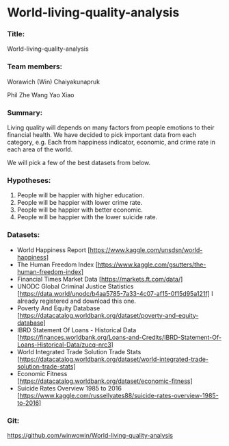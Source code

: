 # World-living-quality-analysis

### Title:
World-living-quality-analysis

### Team members:
Worawich (Win) Chaiyakunapruk

Phil Zhe Wang
Yao Xiao

### Summary: 
Living quality will depends on many factors from people emotions to their financial health. We have decided to pick important data from each category, e.g. Each from happiness indicator, economic, and crime rate in each area of the world.

We will pick a few of the best datasets from below.

### Hypotheses: 
1. People will be happier with higher education.
2. People will be happier with lower crime rate.
3. People will be happier with better economic.
4. People will be happier with the lower suicide rate.

### Datasets:	
- World Happiness Report [https://www.kaggle.com/unsdsn/world-happiness]
- The Human Freedom Index [https://www.kaggle.com/gsutters/the-human-freedom-index]
- Financial Times Market Data [https://markets.ft.com/data/]
- UNODC Global Criminal Justice Statistics [https://data.world/unodc/b4aa5785-7a33-4c07-af15-0f15d95a121f] I already registered and download this one.
- Poverty And Equity Database [https://datacatalog.worldbank.org/dataset/poverty-and-equity-database]
- IBRD Statement Of Loans - Historical Data [https://finances.worldbank.org/Loans-and-Credits/IBRD-Statement-Of-Loans-Historical-Data/zucq-nrc3]
- World Integrated Trade Solution Trade Stats [https://datacatalog.worldbank.org/dataset/world-integrated-trade-solution-trade-stats]
- Economic Fitness [https://datacatalog.worldbank.org/dataset/economic-fitness]
- Suicide Rates Overview 1985 to 2016 [https://www.kaggle.com/russellyates88/suicide-rates-overview-1985-to-2016]

### Git: 
https://github.com/winwowin/World-living-quality-analysis
